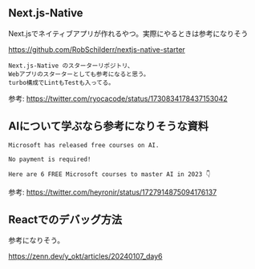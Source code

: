 ## Next.js-Native

Next.jsでネイティブアプリが作れるやつ。実際にやるときは参考になりそう

https://github.com/RobSchilderr/nextjs-native-starter

```
Next.js-Native のスターターリポジトリ、
Webアプリのスターターとしても参考になると思う。
turbo構成でLintもTestも入ってる。
```

参考: https://twitter.com/ryocacode/status/1730834178437153042

## AIについて学ぶなら参考になりそうな資料

```
Microsoft has released free courses on AI.

No payment is required!

Here are 6 FREE Microsoft courses to master AI in 2023 👇
```

参考: https://twitter.com/heyronir/status/1727914875094176137

## Reactでのデバッグ方法

参考になりそう。

https://zenn.dev/y_okt/articles/20240107_day6
